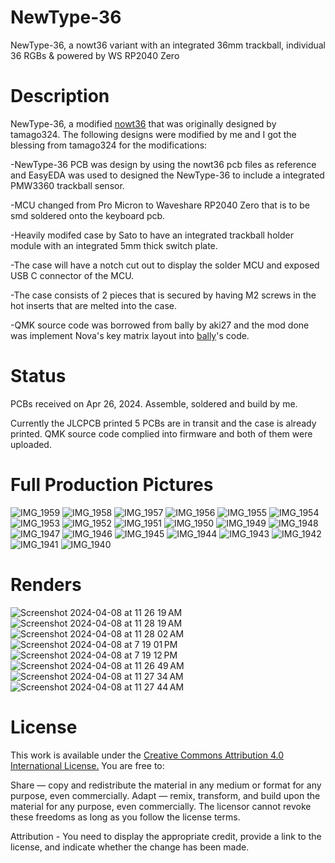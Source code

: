 # NewType-36
NewType-36, a nowt36 variant with an integrated 36mm trackball, individual 36 RGBs & powered by WS RP2040 Zero

# Description
NewType-36, a modified [nowt36](https://github.com/tamago324/nowt36) that was originally designed by tamago324.
The following designs were modified by me and I got the blessing from tamago324 for the modifications:

-NewType-36 PCB was design by using the nowt36 pcb files as reference and EasyEDA was used to designed the NewType-36 to include a integrated PMW3360 trackball sensor.

-MCU changed from Pro Micron to Waveshare RP2040 Zero that is to be smd soldered onto the keyboard pcb.

-Heavily modifed case by Sato to have an integrated trackball holder module with an integrated 5mm thick switch plate.

-The case will have a notch cut out to display the solder MCU and exposed USB C connector of the MCU.

-The case consists of 2 pieces that is secured by having M2 screws in the hot inserts that are melted into the case.

-QMK source code was borrowed from bally by aki27 and the mod done was implement Nova's key matrix layout into [bally](https://github.com/aki27kbd/vial-qmk/tree/vial/keyboards/aki27/bally)'s code.

# Status
PCBs received on Apr 26, 2024.  Assemble, soldered and build by me.

Currently the JLCPCB printed 5 PCBs are in transit and the case is already printed.
QMK source code complied into firmware and both of them were uploaded.

# Full Production Pictures

![IMG_1959](https://github.com/protieusz/NewType-36/assets/118025702/b0fe35a7-ab63-4e5f-8568-6b16326298b8)
![IMG_1958](https://github.com/protieusz/NewType-36/assets/118025702/5568afd0-66f1-439a-9c6a-5167f39327fa)
![IMG_1957](https://github.com/protieusz/NewType-36/assets/118025702/9e717565-cc99-4eb3-a65c-b22fc11e62cc)
![IMG_1956](https://github.com/protieusz/NewType-36/assets/118025702/6c0cea33-f51e-4a1c-b35e-fed9f49d6111)
![IMG_1955](https://github.com/protieusz/NewType-36/assets/118025702/f61b9c1c-2131-460e-8a65-d04afe2fc0e3)
![IMG_1954](https://github.com/protieusz/NewType-36/assets/118025702/64f33588-1e09-4446-a985-1f96aabd5f63)
![IMG_1953](https://github.com/protieusz/NewType-36/assets/118025702/3393b62a-30ec-4097-bbd8-a4debc9c39b4)
![IMG_1952](https://github.com/protieusz/NewType-36/assets/118025702/9a456fba-6024-4a24-9ca0-2a0d37605fce)
![IMG_1951](https://github.com/protieusz/NewType-36/assets/118025702/7e100fd5-630c-4662-9a71-9f5154115c4c)
![IMG_1950](https://github.com/protieusz/NewType-36/assets/118025702/e6643644-7677-4004-bc50-fec1096a49b9)
![IMG_1949](https://github.com/protieusz/NewType-36/assets/118025702/d1a9163f-ce06-422d-93f8-9b149348af64)
![IMG_1948](https://github.com/protieusz/NewType-36/assets/118025702/42d0abc4-9b39-41a6-bf95-912f4154a1e0)
![IMG_1947](https://github.com/protieusz/NewType-36/assets/118025702/a94ce3fb-ef17-461f-83b7-53348e12ef88)
![IMG_1946](https://github.com/protieusz/NewType-36/assets/118025702/e40e41a1-7201-4af1-9e6a-53d24cde0296)
![IMG_1945](https://github.com/protieusz/NewType-36/assets/118025702/df50c14f-965c-4c8b-b69b-c1cb36ff268d)
![IMG_1944](https://github.com/protieusz/NewType-36/assets/118025702/59aba207-ccbe-4d63-ad97-d88d6eadc870)
![IMG_1943](https://github.com/protieusz/NewType-36/assets/118025702/ec7631de-164f-42c6-b209-109b8703ee41)
![IMG_1942](https://github.com/protieusz/NewType-36/assets/118025702/c17d6a04-bfa6-4d85-84db-e9f2323248d4)
![IMG_1941](https://github.com/protieusz/NewType-36/assets/118025702/26da7a67-04aa-464f-bfdb-9c0c86647dea)
![IMG_1940](https://github.com/protieusz/NewType-36/assets/118025702/6b3e50d1-bf04-48e5-a12d-f7a345163d45)


# Renders

![Screenshot 2024-04-08 at 11 26 19 AM](https://github.com/protieusz/NewType-36/assets/118025702/ac4bef49-7a3e-422d-b95a-ec3f98d0e661)
![Screenshot 2024-04-08 at 11 28 19 AM](https://github.com/protieusz/NewType-36/assets/118025702/2e7ca7b7-9a89-449c-9dcb-d92b540406bb)
![Screenshot 2024-04-08 at 11 28 02 AM](https://github.com/protieusz/NewType-36/assets/118025702/3ea6a39a-5264-4251-a4c3-8e11d3617798)
![Screenshot 2024-04-08 at 7 19 01 PM](https://github.com/protieusz/NewType-36/assets/118025702/7a79331c-ce7e-47d1-8773-16c608143521)
![Screenshot 2024-04-08 at 7 19 12 PM](https://github.com/protieusz/NewType-36/assets/118025702/7055b713-d55d-4247-8158-725ea07495ac)
![Screenshot 2024-04-08 at 11 26 49 AM](https://github.com/protieusz/NewType-36/assets/118025702/a25c4a03-28e8-4edd-ae11-e6b141ac4483)
![Screenshot 2024-04-08 at 11 27 34 AM](https://github.com/protieusz/NewType-36/assets/118025702/09ebf355-6fc2-4b7d-9ca0-c0f1cebf7705)
![Screenshot 2024-04-08 at 11 27 44 AM](https://github.com/protieusz/NewType-36/assets/118025702/cae726ad-00c6-46bb-85da-4b9bdc61faf4)




# License
This work is available under the [Creative Commons Attribution 4.0 International License.](https://creativecommons.org/licenses/by/4.0/)
You are free to:

Share — copy and redistribute the material in any medium or format for any purpose, even commercially.
Adapt — remix, transform, and build upon the material for any purpose, even commercially.
The licensor cannot revoke these freedoms as long as you follow the license terms.

Attribution - You need to display the appropriate credit, provide a link to the license, and indicate whether the change has been made.
